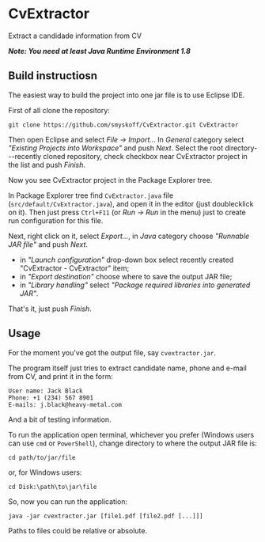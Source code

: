 # CvExtractor
Extract a candidade information from CV

___Note: You need at least Java Runtime Environment 1.8___

## Build instructiosn ##
The easiest way to build the project into one jar file is to use Eclipse IDE.

First of all clone the repository:

```git clone https://github.com/smyskoff/CvExtractor.git CvExtractor```

Then open Eclipse and select _File -> Import..._ In _General_ category select _"Existing Projects into Workspace"_ and push _Next_. Select the root directory---recently cloned repository, check checkbox near CvExtractor project in the list and push _Finish_.

Now you see CvExtractor project in the Package Explorer tree.

In Package Explorer tree find ```CvExtractor.java``` file (```src/default/CvExtractor.java```), and open it in the editor (just doublecklick on it). Then just press ```Ctrl+F11``` (or _Run -> Run_ in the menu) just to create run configuration for this file.

Next, right click on it, select _Export..._, in _Java_ category choose _"Runnable JAR file"_ and push _Next_.
* in _"Launch configuration"_ drop-down box select recently created "CvExtractor - CvExtractor" item;
* in _"Export destination"_ choose where to save the output JAR file;
* in _"Library handling"_ select _"Package required libraries into generated JAR"_.

That's it, just push _Finish_.

## Usage ##
For the moment you've got the output file, say ```cvextractor.jar```.

The program itself just tries to extract candidate name, phone and e-mail from CV, and print it in the form:

```
User name: Jack Black
Phone: +1 (234) 567 8901
E-mails: j.black@heavy-metal.com
```

And a bit of testing information.

To run the application open terminal, whichever you prefer (Windows users can use ```cmd``` or ```PowerShell```), change directory to where the output JAR file is:

```
cd path/to/jar/file
```

or, for Windows users:

```
cd Disk:\path\to\jar\file
```

So, now you can run the application:

```
java -jar cvextractor.jar [file1.pdf [file2.pdf [...]]]
```

Paths to files could be relative or absolute.
